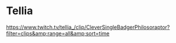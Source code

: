 # Tellia
https://www.twitch.tv/tellia_/clip/CleverSingleBadgerPhilosoraptor?filter=clips&amp;range=all&amp;sort=time
